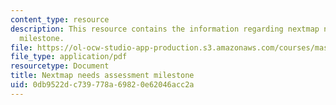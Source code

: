 ```yaml
---
content_type: resource
description: This resource contains the information regarding nextmap needs assessment
  milestone.
file: https://ol-ocw-studio-app-production.s3.amazonaws.com/courses/mas-965-nextlab-i-designing-mobile-technologies-for-the-next-billion-users-fall-2008/0db9522dc739778a69820e62046acc2a_MITMAS_965F08_nextmap_m2.pdf
file_type: application/pdf
resourcetype: Document
title: Nextmap needs assessment milestone
uid: 0db9522d-c739-778a-6982-0e62046acc2a
---
```


